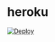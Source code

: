 # heroku

[![Deploy](https://www.herokucdn.com/deploy/button.svg)](https://heroku.com/deploy?template=https://github.com/ryanzgnzz/heroku/)
